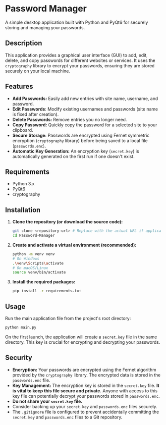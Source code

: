 # Password Manager

A simple desktop application built with Python and PyQt6 for securely storing and managing your passwords.

## Description

This application provides a graphical user interface (GUI) to add, edit, delete, and copy passwords for different websites or services. It uses the `cryptography` library to encrypt your passwords, ensuring they are stored securely on your local machine.

## Features

*   **Add Passwords:** Easily add new entries with site name, username, and password.
*   **Edit Passwords:** Modify existing usernames and passwords (site name is fixed after creation).
*   **Delete Passwords:** Remove entries you no longer need.
*   **Copy Password:** Quickly copy the password for a selected site to your clipboard.
*   **Secure Storage:** Passwords are encrypted using Fernet symmetric encryption (`cryptography` library) before being saved to a local file (`passwords.enc`).
*   **Automatic Key Generation:** An encryption key (`secret.key`) is automatically generated on the first run if one doesn't exist.

## Requirements

*   Python 3.x
*   PyQt6
*   cryptography

## Installation

1.  **Clone the repository (or download the source code):**
    ```bash
    git clone <repository-url> # Replace with the actual URL if applicable
    cd Password-Manager
    ```
2.  **Create and activate a virtual environment (recommended):**
    ```bash
    python -m venv venv
    # On Windows
    .\venv\Scripts\activate
    # On macOS/Linux
    source venv/bin/activate
    ```
3.  **Install the required packages:**
    ```bash
    pip install -r requirements.txt
    ```

## Usage

Run the main application file from the project's root directory:

```bash
python main.py
```

On the first launch, the application will create a `secret.key` file in the same directory. This key is crucial for encrypting and decrypting your passwords.

## Security

*   **Encryption:** Your passwords are encrypted using the Fernet algorithm provided by the `cryptography` library. The encrypted data is stored in the `passwords.enc` file.
*   **Key Management:** The encryption key is stored in the `secret.key` file. **It is vital to keep this file secure and private.** Anyone with access to this key file can potentially decrypt your passwords stored in `passwords.enc`.
*   **Do not share your `secret.key` file.**
*   Consider backing up your `secret.key` and `passwords.enc` files securely.
*   The `.gitignore` file is configured to prevent accidentally committing the `secret.key` and `passwords.enc` files to a Git repository.